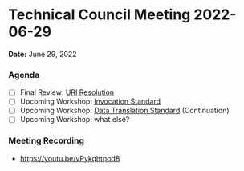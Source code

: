 Technical Council Meeting 2022-06-29 
===

**Date:** June 29, 2022

### Agenda 

- [ ] Final Review: [URI Resolution](https://hackmd.io/OaF8KHN0TOOf457GYcnjEQ)
- [ ] Upcoming Workshop: [Invocation Standard](https://hackmd.io/@eugenefine/BJ5lOIeHq)
- [ ] Upcoming Workshop: [Data Translation Standard](https://hackmd.io/hpwh7m7MRoKJLH_fOowYWg) (Continuation)
- [ ] Upcoming Workshop: what else?

### Meeting Recording 

* https://youtu.be/vPykqhtpod8
